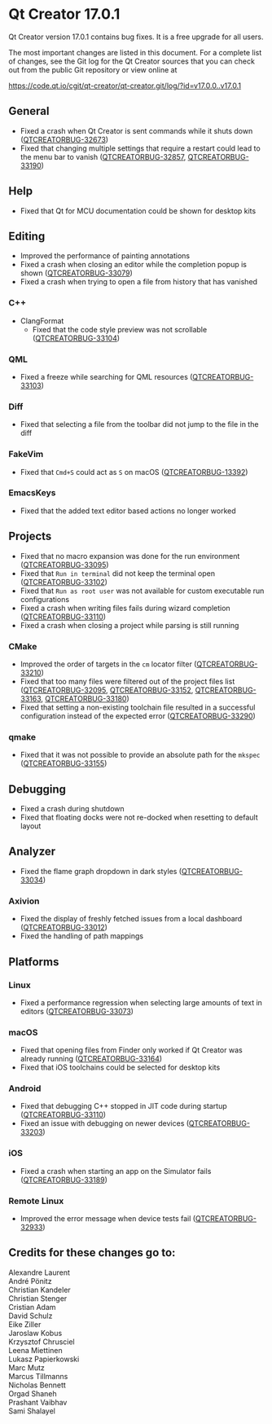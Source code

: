 Qt Creator 17.0.1
=================

Qt Creator version 17.0.1 contains bug fixes.
It is a free upgrade for all users.

The most important changes are listed in this document. For a complete list of
changes, see the Git log for the Qt Creator sources that you can check out from
the public Git repository or view online at

<https://code.qt.io/cgit/qt-creator/qt-creator.git/log/?id=v17.0.0..v17.0.1>

General
-------

* Fixed a crash when Qt Creator is sent commands while it shuts down
  ([QTCREATORBUG-32673](https://bugreports.qt.io/browse/QTCREATORBUG-32673))
* Fixed that changing multiple settings that require a restart could lead to
  the menu bar to vanish
  ([QTCREATORBUG-32857](https://bugreports.qt.io/browse/QTCREATORBUG-32857),
   [QTCREATORBUG-33190](https://bugreports.qt.io/browse/QTCREATORBUG-33190))

Help
----

* Fixed that Qt for MCU documentation could be shown for desktop kits

Editing
-------

* Improved the performance of painting annotations
* Fixed a crash when closing an editor while the completion popup is shown
  ([QTCREATORBUG-33079](https://bugreports.qt.io/browse/QTCREATORBUG-33079))
* Fixed a crash when trying to open a file from history that has vanished

### C++

* ClangFormat
    * Fixed that the code style preview was not scrollable
      ([QTCREATORBUG-33104](https://bugreports.qt.io/browse/QTCREATORBUG-33104))

### QML

* Fixed a freeze while searching for QML resources
  ([QTCREATORBUG-33103](https://bugreports.qt.io/browse/QTCREATORBUG-33103))

### Diff

* Fixed that selecting a file from the toolbar did not jump to the file in the
  diff

### FakeVim

* Fixed that `Cmd+S` could act as `S` on macOS
  ([QTCREATORBUG-13392](https://bugreports.qt.io/browse/QTCREATORBUG-13392))

### EmacsKeys

* Fixed that the added text editor based actions no longer worked

Projects
--------

* Fixed that no macro expansion was done for the run environment
  ([QTCREATORBUG-33095](https://bugreports.qt.io/browse/QTCREATORBUG-33095))
* Fixed that `Run in terminal` did not keep the terminal open
  ([QTCREATORBUG-33102](https://bugreports.qt.io/browse/QTCREATORBUG-33102))
* Fixed that `Run as root user` was not available for custom executable run
  configurations
* Fixed a crash when writing files fails during wizard completion
  ([QTCREATORBUG-33110](https://bugreports.qt.io/browse/QTCREATORBUG-33110))
* Fixed a crash when closing a project while parsing is still running

### CMake

* Improved the order of targets in the `cm` locator filter
  ([QTCREATORBUG-33210](https://bugreports.qt.io/browse/QTCREATORBUG-33210))
* Fixed that too many files were filtered out of the project files list
  ([QTCREATORBUG-32095](https://bugreports.qt.io/browse/QTCREATORBUG-32095),
   [QTCREATORBUG-33152](https://bugreports.qt.io/browse/QTCREATORBUG-33152),
   [QTCREATORBUG-33163](https://bugreports.qt.io/browse/QTCREATORBUG-33163),
   [QTCREATORBUG-33180](https://bugreports.qt.io/browse/QTCREATORBUG-33180))
* Fixed that setting a non-existing toolchain file resulted in a successful
  configuration instead of the expected error
  ([QTCREATORBUG-33290](https://bugreports.qt.io/browse/QTCREATORBUG-33290))

### qmake

* Fixed that it was not possible to provide an absolute path for the `mkspec`
  ([QTCREATORBUG-33155](https://bugreports.qt.io/browse/QTCREATORBUG-33155))

Debugging
---------

* Fixed a crash during shutdown
* Fixed that floating docks were not re-docked when resetting to default layout

Analyzer
--------

* Fixed the flame graph dropdown in dark styles
  ([QTCREATORBUG-33034](https://bugreports.qt.io/browse/QTCREATORBUG-33034))

### Axivion

* Fixed the display of freshly fetched issues from a local dashboard
  ([QTCREATORBUG-33012](https://bugreports.qt.io/browse/QTCREATORBUG-33012))
* Fixed the handling of path mappings

Platforms
---------

### Linux

* Fixed a performance regression when selecting large amounts of text in editors
  ([QTCREATORBUG-33073](https://bugreports.qt.io/browse/QTCREATORBUG-33073))

### macOS

* Fixed that opening files from Finder only worked if Qt Creator was already
  running
  ([QTCREATORBUG-33164](https://bugreports.qt.io/browse/QTCREATORBUG-33164))
* Fixed that iOS toolchains could be selected for desktop kits

### Android

* Fixed that debugging C++ stopped in JIT code during startup
  ([QTCREATORBUG-33110](https://bugreports.qt.io/browse/QTCREATORBUG-33110))
* Fixed an issue with debugging on newer devices
  ([QTCREATORBUG-33203](https://bugreports.qt.io/browse/QTCREATORBUG-33203))

### iOS

* Fixed a crash when starting an app on the Simulator fails
  ([QTCREATORBUG-33189](https://bugreports.qt.io/browse/QTCREATORBUG-33189))

### Remote Linux

* Improved the error message when device tests fail
  ([QTCREATORBUG-32933](https://bugreports.qt.io/browse/QTCREATORBUG-32933))

Credits for these changes go to:
--------------------------------
Alexandre Laurent  
André Pönitz  
Christian Kandeler  
Christian Stenger  
Cristian Adam  
David Schulz  
Eike Ziller  
Jaroslaw Kobus  
Krzysztof Chrusciel  
Leena Miettinen  
Lukasz Papierkowski  
Marc Mutz  
Marcus Tillmanns  
Nicholas Bennett  
Orgad Shaneh  
Prashant Vaibhav  
Sami Shalayel  
